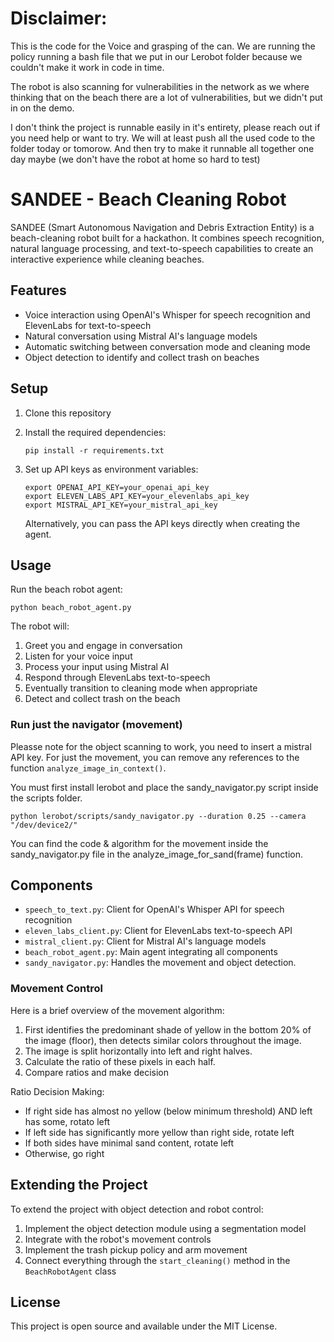 # Disclaimer:
This is the code for the Voice and grasping of the can.
We are running the policy running a bash file that we put in our Lerobot folder because we couldn't make it work in code in time.


The robot is also scanning for vulnerabilities in the network as we where thinking that on the beach there are a lot of vulnerabilities, but we didn't put in on the demo.

I don't think the project is runnable easily in it's entirety, please reach out if you need help or want to try. We will at least push all the used code to the folder today or tomorow. And then try to make it runnable all together one day maybe (we don't have the robot at home so hard to test)

# SANDEE - Beach Cleaning Robot

SANDEE (Smart Autonomous Navigation and Debris Extraction Entity) is a beach-cleaning robot built for a hackathon. It combines speech recognition, natural language processing, and text-to-speech capabilities to create an interactive experience while cleaning beaches.

## Features

- Voice interaction using OpenAI's Whisper for speech recognition and ElevenLabs for text-to-speech
- Natural conversation using Mistral AI's language models
- Automatic switching between conversation mode and cleaning mode
- Object detection to identify and collect trash on beaches

## Setup

1. Clone this repository
2. Install the required dependencies:
   ```
   pip install -r requirements.txt
   ```
3. Set up API keys as environment variables:
   ```
   export OPENAI_API_KEY=your_openai_api_key
   export ELEVEN_LABS_API_KEY=your_elevenlabs_api_key
   export MISTRAL_API_KEY=your_mistral_api_key
   ```
   
   Alternatively, you can pass the API keys directly when creating the agent.

## Usage

Run the beach robot agent:

```
python beach_robot_agent.py
```

The robot will:
1. Greet you and engage in conversation
2. Listen for your voice input
3. Process your input using Mistral AI
4. Respond through ElevenLabs text-to-speech
5. Eventually transition to cleaning mode when appropriate
6. Detect and collect trash on the beach

### Run just the navigator (movement)

Pleasse note for the object scanning to work, you need to insert a mistral API key. For just the movement, you can remove any references to the function `analyze_image_in_context()`. 

You must first install lerobot and place the sandy_navigator.py script inside the scripts folder.

```
python lerobot/scripts/sandy_navigator.py --duration 0.25 --camera "/dev/device2/"
```

You can find the code & algorithm for the movement inside the sandy_navigator.py file in the analyze_image_for_sand(frame) function.


## Components

- `speech_to_text.py`: Client for OpenAI's Whisper API for speech recognition
- `eleven_labs_client.py`: Client for ElevenLabs text-to-speech API
- `mistral_client.py`: Client for Mistral AI's language models
- `beach_robot_agent.py`: Main agent integrating all components
- `sandy_navigator.py`: Handles the movement and object detection.


### Movement Control
Here is a brief overview of the movement algorithm:
1. First identifies the predominant shade of yellow in the bottom 20% of the image (floor), then detects similar colors throughout the image.
2. The image is split horizontally into left and right halves.
3. Calculate the ratio of these pixels in each half.
4. Compare ratios and make decision

Ratio Decision Making:
- If right side has almost no yellow (below minimum threshold) AND left has some, rotato left
- If left side has significantly more yellow than right side, rotate left
- If both sides have minimal sand content, rotate left
- Otherwise, go right

## Extending the Project

To extend the project with object detection and robot control:

1. Implement the object detection module using a segmentation model
2. Integrate with the robot's movement controls
3. Implement the trash pickup policy and arm movement
4. Connect everything through the `start_cleaning()` method in the `BeachRobotAgent` class

## License

This project is open source and available under the MIT License. 
